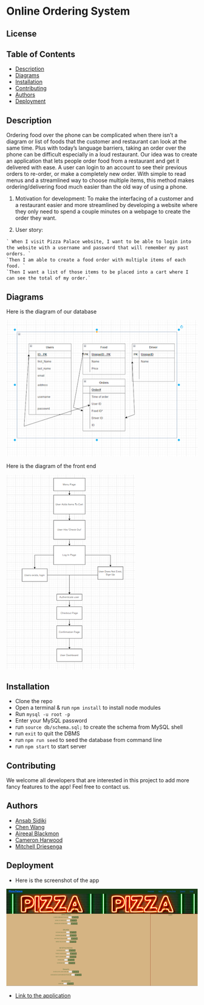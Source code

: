 # Online Ordering System

## License
  []()
  
  ## Table of Contents
  - [Description](#description)
  - [Diagrams](#diagrams)
  - [Installation](#installation)
  - [Contributing](#contributing)
  - [Authors](#authors)
  - [Deployment](#deployment)

  ## Description

  Ordering food over the phone can be complicated when there isn’t a diagram or list of foods that the customer and restaurant can look at the same time. Plus with today’s language barriers, taking an order over the phone can be difficult especially in a loud restaurant. Our idea was to create an application that lets people order food from a restaurant and get it delivered with ease. A user can login to an account to see their previous orders to re-order, or make a completely new order. With simple to read menus and a streamlined way to choose multiple items, this method makes ordering/delivering food much easier than the old way of using a phone.

  1. Motivation for development:
  To make the interfacing of a customer and a restaurant easier and more streamlined by developing a website where they only need to spend a couple minutes on a webpage to create the order they want.

  1. User story:

    ` When I visit Pizza Palace website, I want to be able to login into the website with a username and password that will remember my past orders. `
    `Then I am able to create a food order with multiple items of each food. `
    `Then I want a list of those items to be placed into a cart where I can see the total of my order.`

  ## Diagrams
  Here is the diagram of our database

![Diagram](assets/database.png)

  Here is the diagram of the front end

![frontend](assets/frontend.png)

  
## Installation
- Clone the repo
- Open a terminal & run `npm install` to install node modules
- Run `mysql -u root -p` 
- Enter your MySQL password
- run `source db/schema.sql;` to create the schema from MySQL shell
- run `exit` to quit the DBMS
- run `npm run seed` to seed the database from command line
- run `npm start` to start server
  
## Contributing
  We welcome all developers that are interested in this project to add more fancy features to the app! Feel free to contact us.

## Authors

  - [Ansab Sidiki](https://github.com/asidiki)
  - [Chen Wang](https://github.com/wangheer2010)
  - [Aireeal Blackmon](https://github.com/ablackmon1107)
  - [Cameron Harwood](https://github.com/harwcam)
  - [Mitchell Driesenga](https://github.com/mitchdriesenga)

## Deployment
  - Here is the screenshot of the app

  ![screenshot](assets/screenshots.png)

  - [Link to the application]()
